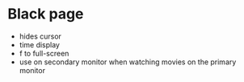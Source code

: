 # Black page
- hides cursor
- time display
- f to full-screen
- use on secondary monitor when watching movies on the primary monitor